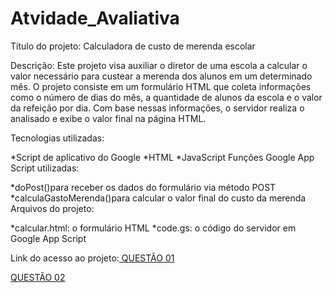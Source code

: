 # Atvidade_Avaliativa

Título do projeto: Calculadora de custo de merenda escolar

Descrição: Este projeto visa auxiliar o diretor de uma escola a calcular o valor necessário para custear a merenda dos alunos em um determinado mês. O projeto consiste em um formulário HTML que coleta informações como o número de dias do mês, a quantidade de alunos da escola e o valor da refeição por dia. Com base nessas informações, o servidor realiza o analisado e exibe o valor final na página HTML.

Tecnologias utilizadas:

*Script de aplicativo do Google
*HTML
*JavaScript
Funções Google App Script utilizadas:

*doPost()para receber os dados do formulário via método POST
*calculaGastoMerenda()para calcular o valor final do custo da merenda
Arquivos do projeto:

*calcular.html: o formulário HTML
*code.gs: o código do servidor em Google App Script

Link do acesso ao projeto:<a href="https://script.google.com/macros/s/AKfycbxU-6yy9JsUTk6cibhCGbV4FP-iVJxHabL7FB6ZrdMUXKMB0vY0iuu3cJPsKET8Wm5d/exec"> QUESTÃO 01

<a href="https://script.google.com/macros/s/AKfycbxen0VJ459kKlbiCWcd0Ov0fJ6V9IfptB-qp4w5DvpfDMYvE5j2NuMNvAqooZS7YUWk/exec"> QUESTÃO 02

